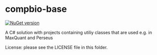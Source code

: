 compbio-base
============

[![NuGet version](https://badge.fury.io/nu/BaseLib.svg)](https://www.nuget.org/profiles/coxgroup)

A C# solution with projects containing utiliy classes that are used e.g. in MaxQuant and Perseus

License:
please see the LICENSE file in this folder.
